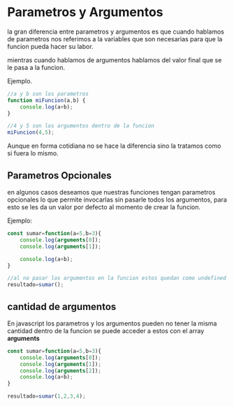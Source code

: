 # Parametros y Argumentos

la gran diferencia entre parametros y argumentos es que cuando hablamos de parametros nos referimos a la variables que son necesarias para que la funcion pueda hacer su labor. 

mientras cuando hablamos de argumentos hablamos del valor final que se le pasa a la funcion. 

Ejemplo.

```javascript
//a y b son los parametros
function miFuncion(a,b) {
    console.log(a+b);
}

//4 y 5 son los argumentos dentro de la funcion
miFuncion(4,5);
```

Aunque en forma cotidiana no se hace la diferencia sino la tratamos como si fuera lo mismo.

## Parametros Opcionales

en algunos casos deseamos que nuestras funciones tengan parametros opcionales lo que permite invocarlas sin pasarle todos los argumentos, para esto se les da un valor por defecto al momento de crear la funcion. 

Ejemplo:

```javascript
const sumar=function(a=5,b=3){
    console.log(arguments[0]);
    console.log(arguments[1]);

    console.log(a+b);
}

//al no pasar los argumentos en la funcion estos quedan como undefined pero como tienen valores por defecto la funcion puede hacer su trabajo. 
resultado=sumar();

```

## cantidad de argumentos

En javascript los parametros y los argumentos pueden no tener la misma cantidad dentro de la funcion se puede acceder a estos con el array **arguments**

```javascript
const sumar=function(a=5,b=3){
    console.log(arguments[0]);
    console.log(arguments[1]);
    console.log(arguments[2]);
    console.log(a+b);
}

resultado=sumar(1,2,3,4);

```